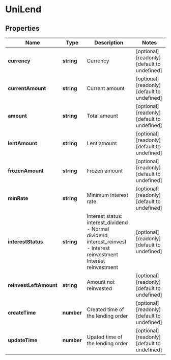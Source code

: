 # UniLend

## Properties

Name | Type | Description | Notes
------------ | ------------- | ------------- | -------------
**currency** | **string** | Currency | [optional] [readonly] [default to undefined]
**currentAmount** | **string** | Current amount | [optional] [readonly] [default to undefined]
**amount** | **string** | Total amount | [optional] [readonly] [default to undefined]
**lentAmount** | **string** | Lent amount | [optional] [readonly] [default to undefined]
**frozenAmount** | **string** | Frozen amount | [optional] [readonly] [default to undefined]
**minRate** | **string** | Minimum interest rate | [optional] [readonly] [default to undefined]
**interestStatus** | **string** | Interest status: interest_dividend - Normal dividend, interest_reinvest - Interest reinvestment Interest reinvestment | [optional] [readonly] [default to undefined]
**reinvestLeftAmount** | **string** | Amount not reinvested | [optional] [readonly] [default to undefined]
**createTime** | **number** | Created time of the lending order | [optional] [readonly] [default to undefined]
**updateTime** | **number** | Upated time of the lending order | [optional] [readonly] [default to undefined]

